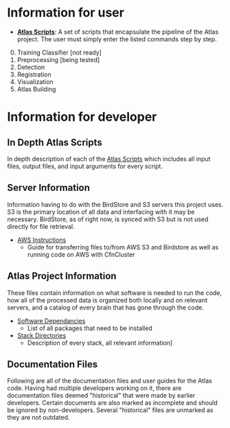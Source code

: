 # Information for user

*  __[Atlas Scripts](../demo/README.md)__: A set of scripts that encapsulate the pipeline of the Atlas project. The user must simply enter the listed commands step by step.

 0. Training Classifier  [not ready]
 1. Preprocessing [being tested]
 2. Detection
 3. Registration
 4. Visualization
 5. Atlas Building

# Information for developer

## In Depth Atlas Scripts
In depth description of each of the [Atlas Scripts](running_scripts/README.md) which includes all input files, output files, and input arguments for every script.


## Server Information
Information having to do with the BirdStore and S3 servers this project uses. S3 is the primary location of all data and interfacing with it may be necessary. BirdStore, as of right now, is synced with S3 but is not used directly for file retrieval.
- [AWS Instructions](writeup/AWS_instruction.md)
  - Guide for transferring files to/from AWS S3 and Birdstore as well as running code on AWS with CfnCluster

## Atlas Project Information
These files contain information on what software is needed to run the code, how all of the processed data is organized both locally and on relevant servers, and a catalog of every brain that has gone through the code.
- [Software Dependancies](dependancies.md)
  - List of all packages that need to be installed 
- [Stack Directories](Brain_stack_directories.md)
  - Description of every stack, all relevant information]

## Documentation Files
 Following are all of the documentation files and user guides for the Atlas code. Having had multiple developers working on it, there are documentation files deemed "historical" that were made by earlier developers. Certain documents are also marked as incomplete and should be ignored by non-developers. Several "historical" files are unmarked as they are not outdated.
